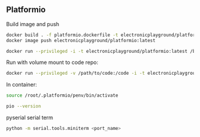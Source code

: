 ## Platformio

Build image and push
```bash
docker build . -f platformio.dockerfile -t electronicplayground/platformio:latest
docker image push electronicplayground/platformio:latest
```

```bash
docker run --privileged -i -t electronicplayground/platformio:latest /bin/bash
```

Run with volume mount to code repo:

```bash
docker run --privileged -v /path/to/code:/code -i -t electronicplayground/platformio:latest /bin/bash
```


In container:
```bash
source /root/.platformio/penv/bin/activate
```

```bash
pio --version
```

pyserial serial term
```bash
python -m serial.tools.miniterm <port_name>
```